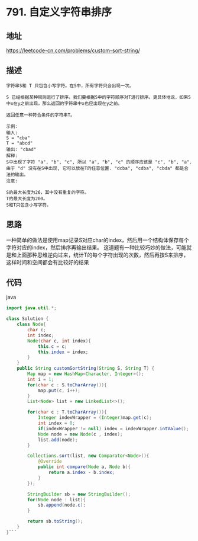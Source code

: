 # 791. 自定义字符串排序

## 地址

https://leetcode-cn.com/problems/custom-sort-string/

## 描述
```
字符串S和 T 只包含小写字符。在S中，所有字符只会出现一次。

S 已经根据某种规则进行了排序。我们要根据S中的字符顺序对T进行排序。更具体地说，如果S中x在y之前出现，那么返回的字符串中x也应出现在y之前。

返回任意一种符合条件的字符串T。

示例:
输入:
S = "cba"
T = "abcd"
输出: "cbad"
解释: 
S中出现了字符 "a", "b", "c", 所以 "a", "b", "c" 的顺序应该是 "c", "b", "a". 
由于 "d" 没有在S中出现, 它可以放在T的任意位置. "dcba", "cdba", "cbda" 都是合法的输出。
注意:

S的最大长度为26，其中没有重复的字符。
T的最大长度为200。
S和T只包含小写字符。
```

## 思路

一种简单的做法是使用map记录S对应char的index，然后用一个结构体保存每个字符对应的index，然后排序再输出结果。
这道题有一种比较巧妙的做法，可能就是和上面那种思维逆向过来，统计T的每个字符出现的次数，然后再按S来排序，这样时间和空间都会有比较好的结果

## 代码

java

```java
import java.util.*;

class Solution {
    class Node{
        char c;
        int index;
        Node(char c, int index){
            this.c = c;
            this.index = index;
        }
    }
    public String customSortString(String S, String T) {
        Map map = new HashMap<Character, Integer>();
        int i = 1;
        for(char c : S.toCharArray()){
            map.put(c, i++);
        }
        List<Node> list = new LinkedList<>();

        for(char c : T.toCharArray()){
            Integer indexWrapper = (Integer)map.get(c);
            int index = 0;
            if(indexWrapper != null) index = indexWrapper.intValue();
            Node node = new Node(c , index);
            list.add(node);
        }

        Collections.sort(list, new Comparator<Node>(){
            @Override
            public int compare(Node a, Node b){
                return a.index - b.index;
            }
        });

        StringBuilder sb = new StringBuilder();
        for(Node node : list){
            sb.append(node.c);
        }

        return sb.toString();
    }
}```
